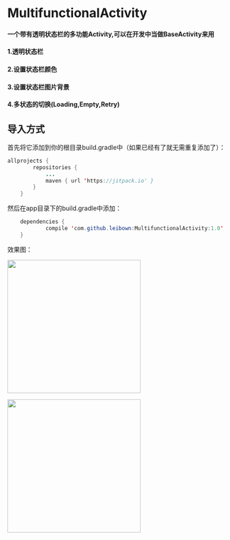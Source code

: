 # MultifunctionalActivity
#### 一个带有透明状态栏的多功能Activity,可以在开发中当做BaseActivity来用

#### 1.透明状态栏

#### 2.设置状态栏颜色

#### 3.设置状态栏图片背景

#### 4.多状态的切换(Loading,Empty,Retry) 

## 导入方式

首先将它添加到你的根目录build.gradle中（如果已经有了就无需重复添加了）：

```java
allprojects {
		repositories {
			...
			maven { url 'https://jitpack.io' }
		}
	}
```

然后在app目录下的build.gradle中添加：

```java
	dependencies {
	        compile 'com.github.leibown:MultifunctionalActivity:1.0'
	}
```

效果图：

<div width=100%><img src="https://raw.githubusercontent.com/leibown/MultifunctionalActivity/master/img/change_color_statusbar_bg.gif" width="300px" float=left /> 

<img src="https://raw.githubusercontent.com/leibown/MultifunctionalActivity/master/img/change_color_statusbar_bg.gif" width="300px" float=left/></div>